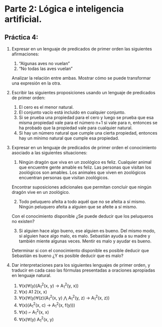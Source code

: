 # Parte 2: Lógica e inteligencia artificial.

## Práctica 4:

1. Expresar en un lenguaje de predicados de primer orden las siguientes afirmaciones:

    1. “Algunas aves no vuelan”
    2. “No todas las aves vuelan”

    Analizar la relación entre ambas. Mostrar cómo se puede transformar una expresión en la otra.

2. Escribir las siguientes proposiciones usando un lenguaje de predicados de primer orden:
    1. El cero es el menor natural.
    2. El conjunto vacío está incluido en cualquier conjunto.
    3. Si se prueba una propiedad para el cero y luego se prueba que esa misma propiedad vale para el número n+1 si vale para n, entonces se ha probado que la propiedad vale para cualquier natural.
    4. Si hay un número natural que cumple una cierta propiedad, entonces hay un mínimo natural que cumple esa propiedad.

3. Expresar en un lenguaje de predicados de primer orden el conocimiento asociado a las siguientes situaciones:
    1. Ningún dragón que viva en un zoológico es feliz. Cualquier animal que encuentre gente amable es feliz. Las personas que visitan los zoológicos son amables. Los animales que viven en zoológicos encuentran personas que visitan zoológicos.

    Encontrar suposiciones adicionales que permitan concluir que ningún dragón vive en un zoológico.

    2. Todo peluquero afeita a todo aquél que no se afeita a sí mismo. Ningún peluquero afeita a alguien que se afeite a sí mismo.

    Con el conocimiento disponible ¿Se puede deducir que los peluqueros no existen?

    3. Si alguien hace algo bueno, ese alguien es bueno. Del mismo modo, si alguien hace algo malo, es malo. Sebastián ayuda a su madre y también miente algunas veces. Mentir es malo y ayudar es bueno. 

    Determinar si con el conocimiento disponible es posible deducir que Sebastián es bueno ¿Y es posible deducir que es malo?

4. Dar interpretaciones para los siguientes lenguajes de primer orden, y traducir en cada caso las fórmulas presentadas a oraciones apropiadas en lenguaje natural.
    1. ∀(x)∀(y)(A<sub>1</sub><sup>2</sup>(x, y) →  A<sub>1</sub><sup>2</sup>(y, x))
    2. ∀(x) A1 2(x, x)
    3. ∀(x)∀(y)∀(z)(A<sub>1</sub><sup>2</sup>(x, y) ⋀ A<sub>1</sub><sup>2</sup>(y, z) → A<sub>1</sub><sup>2</sup>(x, z))
    4. ∀(x)(A<sub>1</sub><sup>2</sup>(x, c) → A<sub>1</sub><sup>2</sup>(x, f(y)))
    5. ∀(x) ⌐ A<sub>1</sub><sup>2</sup>(x, x)
    6. ∀(x)∀(y) A<sub>1</sub><sup>2</sup>(x, y)